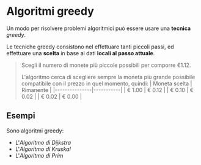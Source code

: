 # Algoritmi greedy

Un modo per risolvere problemi algoritmici può essere usare una **tecnica** _greedy_.

Le tecniche greedy consistono nel effettuare tanti piccoli passi, ed effettuare una **scelta** in base ai dati **locali al passo attuale**.

> Scegli il numero di monete più piccole possibili per comporre €1.12.
>
> L'algoritmo cerca di scegliere sempre la moneta più grande possibile compatibile con il prezzo in quel momento, quindi:
> | Moneta scelta | Rimanente |
> |---------------|-----------|
> | € 1.00 | € 0.12 |
> | € 0.10 | € 0.02 |
> | € 0.02 | € 0.00 |

## Esempi

Sono algoritmi greedy:

- L'_Algoritmo di Dijkstra_
- L'_Algoritmo di Kruskal_
- L'_Algoritmo di Prim_

